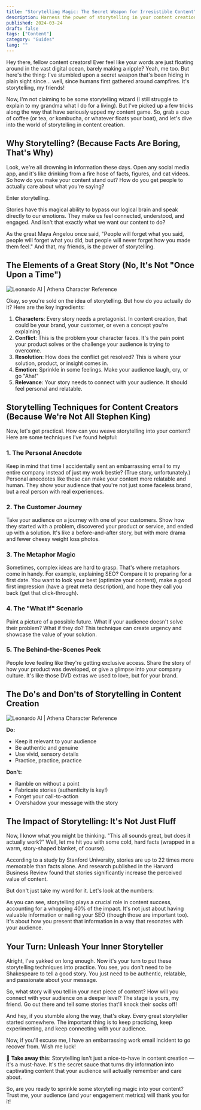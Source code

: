 ```yaml
---
title: "Storytelling Magic: The Secret Weapon for Irresistible Content"
description: Harness the power of storytelling in your content creation. Learn practical techniques to boost engagement and make your message truly unforgettable.
published: 2024-03-24
draft: false
tags: ["Content"]
category: "Guides"
lang: ""
---
```



Hey there, fellow content creators! Ever feel like your words are just floating around in the vast digital ocean, barely making a ripple? Yeah, me too. But here's the thing: I've stumbled upon a secret weapon that's been hiding in plain sight since... well, since humans first gathered around campfires. It's storytelling, my friends!

Now, I'm not claiming to be some storytelling wizard (I still struggle to explain to my grandma what I do for a living). But I've picked up a few tricks along the way that have seriously upped my content game. So, grab a cup of coffee (or tea, or kombucha, or whatever floats your boat), and let's dive into the world of storytelling in content creation.


## Why Storytelling? (Because Facts Are Boring, That's Why)

Look, we're all drowning in information these days. Open any social media app, and it's like drinking from a fire hose of facts, figures, and cat videos. So how do you make your content stand out? How do you get people to actually care about what you're saying?

Enter storytelling.

Stories have this magical ability to bypass our logical brain and speak directly to our emotions. They make us feel connected, understood, and engaged. And isn't that exactly what we want our content to do?

As the great Maya Angelou once said, "People will forget what you said, people will forget what you did, but people will never forget how you made them feel." And that, my friends, is the power of storytelling.

## The Elements of a Great Story (No, It's Not "Once Upon a Time")

![Leonardo AI | Athena Character Reference](https://res-3.cloudinary.com/ddicetqs5/image/upload/f_auto,fl_force_strip,q_auto:best/v1/wayfinder-ghost-blog/Illustrative_Albedo_Heres_the_adjusted_promptA_captivating_tec_7--5-)

Okay, so you're sold on the idea of storytelling. But how do you actually do it? Here are the key ingredients:

1. **Characters**: Every story needs a protagonist. In content creation, that could be your brand, your customer, or even a concept you're explaining.
2. **Conflict**: This is the problem your character faces. It's the pain point your product solves or the challenge your audience is trying to overcome.
3. **Resolution**: How does the conflict get resolved? This is where your solution, product, or insight comes in.
4. **Emotion**: Sprinkle in some feelings. Make your audience laugh, cry, or go "Aha!"
5. **Relevance**: Your story needs to connect with your audience. It should feel personal and relatable.

## Storytelling Techniques for Content Creators (Because We're Not All Stephen King)

Now, let's get practical. How can you weave storytelling into your content? Here are some techniques I've found helpful:

### 1. The Personal Anecdote

Keep in mind that time I accidentally sent an embarrassing email to my entire company instead of just my work bestie? (True story, unfortunately.) Personal anecdotes like these can make your content more relatable and human. They show your audience that you're not just some faceless brand, but a real person with real experiences.

### 2. The Customer Journey

Take your audience on a journey with one of your customers. Show how they started with a problem, discovered your product or service, and ended up with a solution. It's like a before-and-after story, but with more drama and fewer cheesy weight loss photos.

### 3. The Metaphor Magic

Sometimes, complex ideas are hard to grasp. That's where metaphors come in handy. For example, explaining SEO? Compare it to preparing for a first date. You want to look your best (optimize your content), make a good first impression (have a great meta description), and hope they call you back (get that click-through).

### 4. The "What If" Scenario

Paint a picture of a possible future. What if your audience doesn't solve their problem? What if they do? This technique can create urgency and showcase the value of your solution.

### 5. The Behind-the-Scenes Peek

People love feeling like they're getting exclusive access. Share the story of how your product was developed, or give a glimpse into your company culture. It's like those DVD extras we used to love, but for your brand.

## The Do's and Don'ts of Storytelling in Content Creation

![Leonardo AI | Athena Character Reference](https://res-3.cloudinary.com/ddicetqs5/image/upload/f_auto,fl_force_strip,q_auto:best/v1/wayfinder-ghost-blog/Illustrative_Albedo_Heres_the_adjusted_promptA_captivating_tec_3--7-)

**Do:**

- Keep it relevant to your audience
- Be authentic and genuine
- Use vivid, sensory details
- Practice, practice, practice

**Don't:**

- Ramble on without a point
- Fabricate stories (authenticity is key!)
- Forget your call-to-action
- Overshadow your message with the story

## The Impact of Storytelling: It's Not Just Fluff

Now, I know what you might be thinking. "This all sounds great, but does it actually work?" Well, let me hit you with some cold, hard facts (wrapped in a warm, story-shaped blanket, of course).

According to a study by Stanford University, stories are up to 22 times more memorable than facts alone. And research published in the Harvard Business Review found that stories significantly increase the perceived value of content.

But don't just take my word for it. Let's look at the numbers:

As you can see, storytelling plays a crucial role in content success, accounting for a whopping 40% of the impact. It's not just about having valuable information or nailing your SEO (though those are important too). It's about how you present that information in a way that resonates with your audience.

## Your Turn: Unleash Your Inner Storyteller

Alright, I've yakked on long enough. Now it's your turn to put these storytelling techniques into practice. You see, you don't need to be Shakespeare to tell a good story. You just need to be authentic, relatable, and passionate about your message.

So, what story will you tell in your next piece of content? How will you connect with your audience on a deeper level? The stage is yours, my friend. Go out there and tell some stories that'll knock their socks off!

And hey, if you stumble along the way, that's okay. Every great storyteller started somewhere. The important thing is to keep practicing, keep experimenting, and keep connecting with your audience.

Now, if you'll excuse me, I have an embarrassing work email incident to go recover from. Wish me luck!

🔆 **Take away this**: Storytelling isn't just a nice-to-have in content creation — it's a must-have. It's the secret sauce that turns dry information into captivating content that your audience will actually remember and care about.

So, are you ready to sprinkle some storytelling magic into your content? Trust me, your audience (and your engagement metrics) will thank you for it!
